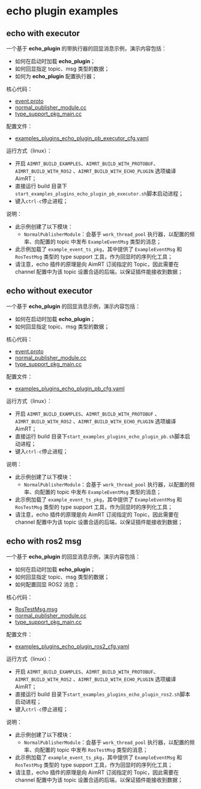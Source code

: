 # echo plugin examples

## echo with executor

一个基于 **echo_plugin** 的带执行器的回显消息示例，演示内容包括：
- 如何在启动时加载 **echo_plugin**；
- 如何回显指定 topic、msg 类型的数据；
- 如何为 **echo_plugin** 配置执行器；


核心代码：
- [event.proto](../../../protocols/example/event.proto)
- [normal_publisher_module.cc](../../cpp/pb_chn/module/normal_publisher_module/normal_publisher_module.cc)
- [type_support_pkg_main.cc](./example_event_ts_pkg/type_support_pkg_main.cc)


配置文件：
- [examples_plugins_echo_plugin_pb_executor_cfg.yaml](./install/linux/bin/cfg/examples_plugins_echo_plugin_pb_executor_cfg.yaml)


运行方式（linux）：
- 开启 `AIMRT_BUILD_EXAMPLES`、`AIMRT_BUILD_WITH_PROTOBUF`、`AIMRT_BUILD_WITH_ROS2` 、`AIMRT_BUILD_WITH_ECHO_PLUGIN` 选项编译 AimRT；
- 直接运行 build 目录下`start_examples_plugins_echo_plugin_pb_executor.sh`脚本启动进程；
- 键入`ctrl-c`停止进程；


说明：
- 此示例创建了以下模块：
  - `NormalPublisherModule`：会基于 `work_thread_pool` 执行器，以配置的频率、向配置的 topic 中发布 `ExampleEventMsg` 类型的消息；
- 此示例加载了 `example_event_ts_pkg`，其中提供了 `ExampleEventMsg` 和 `RosTestMsg` 类型的 type support 工具，作为回显时的序列化工具；
- 请注意，echo 插件的原理是向 AimRT 订阅指定的 Topic，因此需要在 channel 配置中为该 topic 设置合适的后端，以保证插件能接收到数据；


## echo without executor

一个基于 **echo_plugin** 的回显消息示例，演示内容包括：
- 如何在启动时加载 **echo_plugin**；
- 如何回显指定 topic、msg 类型的数据；


核心代码：
- [event.proto](../../../protocols/example/event.proto)
- [normal_publisher_module.cc](../../cpp/pb_chn/module/normal_publisher_module/normal_publisher_module.cc)
- [type_support_pkg_main.cc](./example_event_ts_pkg/type_support_pkg_main.cc)


配置文件：
- [examples_plugins_echo_plugin_pb_cfg.yaml](./install/linux/bin/cfg/examples_plugins_echo_plugin_pb_cfg.yaml)


运行方式（linux）：
- 开启 `AIMRT_BUILD_EXAMPLES`、`AIMRT_BUILD_WITH_PROTOBUF` 、`AIMRT_BUILD_WITH_ROS2` 、`AIMRT_BUILD_WITH_ECHO_PLUGIN` 选项编译 AimRT；
- 直接运行 build 目录下`start_examples_plugins_echo_plugin_pb.sh`脚本启动进程；
- 键入`ctrl-c`停止进程；


说明：
- 此示例创建了以下模块：
  - `NormalPublisherModule`：会基于 `work_thread_pool` 执行器，以配置的频率、向配置的 topic 中发布 `ExampleEventMsg` 类型的消息；
- 此示例加载了 `example_event_ts_pkg`，其中提供了 `ExampleEventMsg` 和 `RosTestMsg` 类型的 type support 工具，作为回显时的序列化工具；
- 请注意，echo 插件的原理是向 AimRT 订阅指定的 Topic，因此需要在 channel 配置中为该 topic 设置合适的后端，以保证插件能接收到数据；


## echo with ros2 msg

一个基于 **echo_plugin** 的回显消息示例，演示内容包括：
- 如何在启动时加载 **echo_plugin**；
- 如何回显指定 topic、msg 类型的数据；
- 如何配置回显 ROS2 消息；


核心代码：
- [RosTestMsg.msg](../../../protocols/example_ros2/msg/RosTestMsg.msg)
- [normal_publisher_module.cc](../../cpp/ros2_chn/module/normal_publisher_module/normal_publisher_module.cc)
- [type_support_pkg_main.cc](./example_event_ts_pkg/type_support_pkg_main.cc)


配置文件：
- [examples_plugins_echo_plugin_ros2_cfg.yaml](./install/linux/bin/cfg/examples_plugins_echo_plugin_ros2_cfg.yaml)


运行方式（linux）：
- 开启 `AIMRT_BUILD_EXAMPLES`、`AIMRT_BUILD_WITH_PROTOBUF`、`AIMRT_BUILD_WITH_ROS2` 、`AIMRT_BUILD_WITH_ECHO_PLUGIN` 选项编译 AimRT；
- 直接运行 build 目录下`start_examples_plugins_echo_plugin_ros2.sh`脚本启动进程；
- 键入`ctrl-c`停止进程；


说明：
- 此示例创建了以下模块：
  - `NormalPublisherModule`：会基于 `work_thread_pool` 执行器，以配置的频率、向配置的 topic 中发布 `RosTestMsg` 类型的消息；
- 此示例加载了 `example_event_ts_pkg`，其中提供了 `ExampleEventMsg` 和 `RosTestMsg` 类型的 type support 工具，作为回显时的序列化工具；
- 请注意，echo 插件的原理是向 AimRT 订阅指定的 Topic，因此需要在 channel 配置中为该 topic 设置合适的后端，以保证插件能接收到数据；
